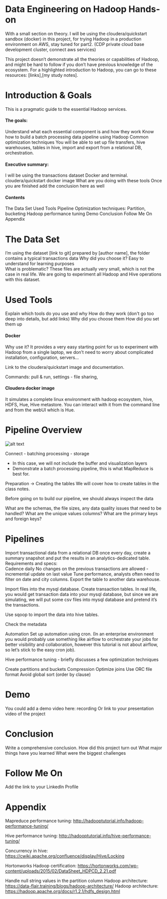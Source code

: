 # Data Engineering on Hadoop Hands-on 
With a small section on theory. I will be using the cloudera/quickstart sandbox (docker) in this project, for trying Hadoop in a production environment on AWS, stay tuned for part2. (CDP private cloud base development cluster, connect aws services)

This project doesn’t demonstrate all the theories or capabilities of Hadoop, and might be hard to follow if you don’t have previous knowledge of the ecosystem. For a highlighted introduction to Hadoop, you can go to these resources: [links],[my study notes].

# Introduction & Goals
This is a pragmatic guide to the essential Hadoop services. 
#### The goals:
Understand what each essential component is and how they work
Know how to build a batch processing data pipeline using Hadoop
Common optimization techniques
You will be able to set up file  transfers, hive warehouses, tables in hive, import and export from a relational DB, orchestration.     

#### Executive summary:
I will be using the transactions dataset 
Docker and terminal. cloudera/quickstart docker image
What are you doing with these tools
Once you are finished add the conclusion here as well

#### Contents
The Data Set
Used Tools
Pipeline 
Optimization techniques:
Partition, bucketing 
Hadoop performance tuning 
Demo
Conclusion
Follow Me On
Appendix

# The Data Set
I’m using the dataset [link to git] prepared by [author name], the folder contains a typical transactions data
Why did you choose it? Easy to understand for learning purposes  
What is problematic? These files are actually very small, which is not the case in real life. 
We are going to experiment all Hadoop and Hive operations with this dataset. 

# Used Tools
Explain which tools do you use and why
How do they work (don't go too deep into details, but add links)
Why did you choose them
How did you set them up

#### Docker 
Why use it? It provides a very easy starting point for us to experiment with Hadoop from a single laptop, we don’t need to worry about complicated installation, configuration, servers…

Link to the cloudera/quickstart image and documentation. 

Commands: pull & run, settings - file sharing, 

#### Cloudera docker image
It simulates a complete linux environment with hadoop ecosystem, hive, HDFS, Hue, Hive metastore. You can interact with it from the command line and from the webUI which is Hue. 

# Pipeline Overview
![alt text](https://github.com/Saralytics/hadoop/blob/main/overview.png?raw=true)

Connect - batching processing - storage 
* In this case, we will not include the buffer and visualization layers 
* Demonstrate a batch processing pipeline, this is what MapReduce is best for. 

Preparation -> Creating the tables 
We will cover how to create tables in the class notes. 

Before going on to build our pipeline, we should always inspect the data

What are the schemas, the file sizes, any data quality issues that need to be handled? 
What are the unique values columns? 
What are the primary keys and foreign keys? 

# Pipelines


Import transactional data from a relational DB once every day, create a summary snapshot and put the results in an analytics-dedicated table.
Requirements and specs:   
Cadence daily
No changes on the previous transactions are allowed - incremental update on last value 
Tune performance, analysts often need to filter on date and city columns. 
Export the table to another data warehouse. 

Import files into the mysql database. Create transaction tables. In real life, you would get transaction data into your mysql database, but since we are simulating, we will put some csv files into mysql database and pretend it’s the transactions.

Use sqoop to import the data into hive tables. 



Check the metadata

Automation 
Set up automation using cron. (In an enterprise environment you would probably use something like airflow to orchestrate your jobs for better visibility and collaboration, however this tutorial is not about airflow, so let’s stick to the easy cron job). 

Hive performance tuning - briefly discusses a few optimization techniques

Create partitions and buckets 
Compression 
Optimize joins 
Use ORC file format 
Avoid global sort (order by clause) 


# Demo
You could add a demo video here: recording 
Or link to your presentation video of the project

# Conclusion
Write a comprehensive conclusion.
How did this project turn out
What major things have you learned
What were the biggest challenges

# Follow Me On
Add the link to your LinkedIn Profile

# Appendix
Mapreduce performance tuning: http://hadooptutorial.info/hadoop-performance-tuning/

Hive performance tuning: http://hadooptutorial.info/hive-performance-tuning/

Concurrency in hive: https://cwiki.apache.org/confluence/display/Hive/Locking

Hortonworks Hadoop certification: https://hortonworks.com/wp-content/uploads/2015/02/DataSheet_HDPCD_2.21.pdf

Handle null string values in the partition column 
Hadoop architecture: https://data-flair.training/blogs/hadoop-architecture/
Hadoop architecture: https://hadoop.apache.org/docs/r1.2.1/hdfs_design.html





